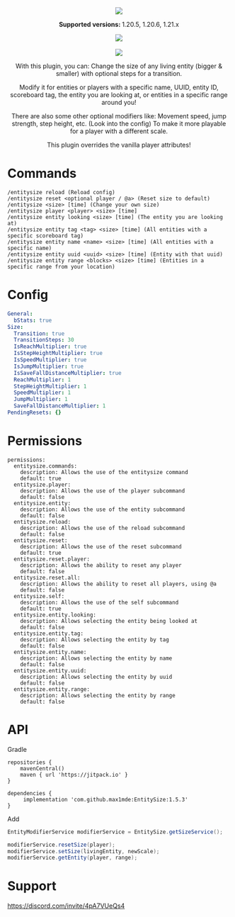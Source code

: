 <div align="center">
	
<a href="https://jitpack.io/#max1mde/EntitySize">
<img src="https://jitpack.io/v/max1mde/EntitySize.svg">
</a>

  <p><b>Supported versions: </b>1.20.5, 1.20.6, 1.21.x</p>
  
  <img src="https://imgur.com/yMuZdvu.gif">
  
<br>
<br>

<img src="https://github.com/max1mde/EntitySize/assets/114857048/2288ecc1-2ed8-4e8e-814e-d4923d57bb0e">

<br>

<p>
With this plugin, you can:
Change the size of any living entity (bigger & smaller)
with optional steps for a transition.

Modify it for entities or players with a specific name, UUID, entity ID, scoreboard tag, the entity you are looking at, or entities in a specific range around you!

There are also some other optional modifiers like:
Movement speed, jump strength, step height, etc. (Look into the config)
To make it more playable for a player with a different scale.

This plugin overrides the vanilla player attributes!
</p>

  
</div>

# Commands

```
/entitysize reload (Reload config)
/entitysize reset <optional player / @a> (Reset size to default)
/entitysize <size> [time] (Change your own size)
/entitysize player <player> <size> [time]
/entitysize entity looking <size> [time] (The entity you are looking at)
/entitysize entity tag <tag> <size> [time] (All entities with a specific scoreboard tag)
/entitysize entity name <name> <size> [time] (All entities with a specific name)
/entitysize entity uuid <uuid> <size> [time] (Entity with that uuid)
/entitysize entity range <blocks> <size> [time] (Entities in a specific range from your location)
```

# Config
```yml
General:
  bStats: true
Size:
  Transition: true
  TransitionSteps: 30
  IsReachMultiplier: true
  IsStepHeightMultiplier: true
  IsSpeedMultiplier: true
  IsJumpMultiplier: true
  IsSaveFallDistanceMultiplier: true
  ReachMultiplier: 1
  StepHeightMultiplier: 1
  SpeedMultiplier: 1
  JumpMultiplier: 1
  SaveFallDistanceMultiplier: 1
PendingResets: {}
```

# Permissions
```
permissions:
  entitysize.commands:
    description: Allows the use of the entitysize command
    default: true
  entitysize.player:
    description: Allows the use of the player subcommand
    default: false
  entitysize.entity:
    description: Allows the use of the entity subcommand
    default: false
  entitysize.reload:
    description: Allows the use of the reload subcommand
    default: false
  entitysize.reset:
    description: Allows the use of the reset subcommand
    default: true
  entitysize.reset.player:
    description: Allows the ability to reset any player
    default: false
  entitysize.reset.all:
    description: Allows the ability to reset all players, using @a
    default: false
  entitysize.self:
    description: Allows the use of the self subcommand
    default: true
  entitysize.entity.looking:
    description: Allows selecting the entity being looked at
    default: false
  entitysize.entity.tag:
    description: Allows selecting the entity by tag
    default: false
  entitysize.entity.name:
    description: Allows selecting the entity by name
    default: false
  entitysize.entity.uuid:
    description: Allows selecting the entity by uuid
    default: false
  entitysize.entity.range:
    description: Allows selecting the entity by range
    default: false
```

# API
Gradle
```
repositories {
	mavenCentral()
	maven { url 'https://jitpack.io' }
}

dependencies {
	 implementation 'com.github.max1mde:EntitySize:1.5.3'
}
```

Add 

```java
EntityModifierService modifierService = EntitySize.getSizeService();

modifierService.resetSize(player);
modifierService.setSize(livingEntity, newScale);
modifierService.getEntity(player, range);
```

# Support
https://discord.com/invite/4pA7VUeQs4
